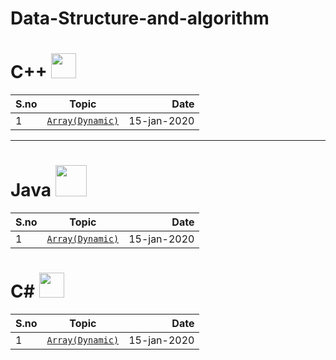 # Data-Structure-and-algorithm
# C++ <img src="https://external-content.duckduckgo.com/iu/?u=http%3A%2F%2Fwww.freeiconspng.com%2Fuploads%2Fc--logo-icon-0.png&f=1&nofb=1" width="40" height="40" />



| S.no        | Topic            | Date  |
| ------------- |:-------------:| -----:|
| 1   | [`Array(Dynamic)`](https://github.com/prabhatchanchal/Data-Structure-and-algorithm/blob/master/C%2B%2B/Array.cpp) | 15-jan-2020 |


---

# Java <img src="https://external-content.duckduckgo.com/iu/?u=https%3A%2F%2Fupload.wikimedia.org%2Fwikipedia%2Fzh%2F8%2F88%2FJava_logo.png&f=1&nofb=1" width="50" height="50" />

| S.no        | Topic            | Date  |
| ------------- |:-------------:| -----:|
| 1   | [`Array(Dynamic)`](https://github.com/prabhatchanchal/Data-Structure-and-algorithm/tree/master/Java/Array) | 15-jan-2020 |

# C# <img src="https://external-content.duckduckgo.com/iu/?u=https%3A%2F%2Fcamo.githubusercontent.com%2F0617f4657fef12e8d16db45b8d73def73144b09f%2F68747470733a2f2f646576656c6f7065722e6665646f726170726f6a6563742e6f72672f7374617469632f6c6f676f2f6373686172702e706e67&f=1&nofb=1" width="40" height="40" />

| S.no        | Topic            | Date  |
| ------------- |:-------------:| -----:|
| 1   | [`Array(Dynamic)`](https://github.com/prabhatchanchal/Data-Structure-and-algorithm/blob/master/c%23/Array.cs) | 15-jan-2020 |
